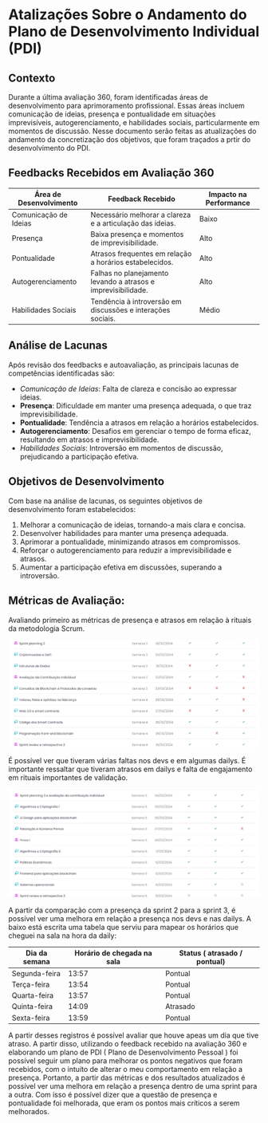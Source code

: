 # Atalizações Sobre o Andamento do Plano de Desenvolvimento Individual (PDI)

## Contexto

Durante a última avaliação 360, foram identificadas áreas de desenvolvimento para aprimoramento profissional. Essas áreas incluem comunicação de ideias, presença e pontualidade em situações imprevisíveis, autogerenciamento, e habilidades sociais, particularmente em momentos de discussão. Nesse documento serão feitas as atualizações do andamento da concretização dos objetivos, que foram traçados a prtir do desenvolvimento do PDI.

## Feedbacks Recebidos em Avaliação 360

| Área de Desenvolvimento | Feedback Recebido                                            | Impacto na Performance |
|-------------------------|--------------------------------------------------------------|------------------------|
| Comunicação de Ideias   | Necessário melhorar a clareza e a articulação das ideias.    | Baixo                  |
| Presença                | Baixa presença e momentos de imprevisibilidade.              | Alto                   |
| Pontualidade            | Atrasos frequentes em relação a horários estabelecidos.      | Alto                   |
| Autogerenciamento       | Falhas no planejamento levando a atrasos e imprevisibilidade.| Alto                   |
| Habilidades Sociais     | Tendência à introversão em discussões e interações sociais.  | Médio                    

## Análise de Lacunas

Após revisão dos feedbacks e autoavaliação, as principais lacunas de competências identificadas são:

- *Comunicação de Ideias*: Falta de clareza e concisão ao expressar ideias.
- **Presença**: Dificuldade em manter uma presença adequada, o que traz imprevisibilidade.
- **Pontualidade**: Tendência a atrasos em relação a horários estabelecidos.
- **Autogerenciamento**: Desafios em gerenciar o tempo de forma eficaz, resultando em atrasos e imprevisibilidade.
- *Habilidades Sociais*: Introversão em momentos de discussão, prejudicando a participação efetiva.

## Objetivos de Desenvolvimento

Com base na análise de lacunas, os seguintes objetivos de desenvolvimento foram estabelecidos:

1. Melhorar a comunicação de ideias, tornando-a mais clara e concisa.
2. Desenvolver habilidades para manter uma presença adequada.
3. Aprimorar a pontualidade, minimizando atrasos em compromissos.
4. Reforçar o autogerenciamento para reduzir a imprevisibilidade e atrasos.
5. Aumentar a participação efetiva em discussões, superando a introversão.

## Métricas de Avaliação:

Avaliando primeiro as métricas de presença e atrasos em relação à rituais da metodologia Scrum.

![Presença da Sprint 2](./Imgs/Captura%20de%20tela%202024-03-14%20162637.png)

É possível ver que tiveram várias faltas nos devs e em algumas dailys. É importante ressaltar que tiveram atrasos em dailys e falta de engajamento em rituais importantes de validação.

![Presença da Sprint 3](./Imgs/Captura%20de%20tela%202024-03-14%20162616.png)

A partir da comparação com a presença da sprint 2 para a sprint 3, é possível ver uma melhora em relação a presença nos devs e nas dailys. A baixo está escrita uma tabela que serviu para mapear os horários que cheguei na sala na hora da daily:


| Dia da semana           | Horário de chegada na sala | Status ( atrasado / pontual) |
|-------------------------|----------------------------|------------------------------|
| Segunda-feira           | 13:57                      | Pontual                      |
| Terça-feira             | 13:54                      | Pontual                      |
| Quarta-feira            | 13:57                      | Pontual                      |
| Quinta-feira            | 14:09                      | Atrasado                     |
| Sexta-feira             | 13:59                      | Pontual                      


A partir desses registros é possível avaliar que houve apeas um dia que tive atraso. A partir disso, utilizando o feedback recebido na avaliação 360 e elaborando um plano de PDI ( Plano de Desenvolvimento Pessoal ) foi possível seguir um plano para melhorar os pontos negativos que foram recebidos, com o intuíto de alterar o meu comportamento em relação a presença. Portanto, a partir das métricas e dos resultados atualizados é possível ver uma melhora em relação a presença dentro de uma sprint para a outra. Com isso é possível dizer que a questão de presença e pontualidade foi melhorada, que eram os pontos mais críticos a serem melhorados.